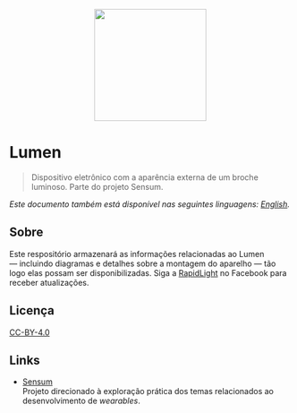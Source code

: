 <p align="center">
  <img src="https://avatars2.githubusercontent.com/u/31752856"
       alt="" width="200" />
</p>

# Lumen

> Dispositivo eletrônico com a aparência externa de um broche luminoso. Parte do
  projeto Sensum.

_Este documento também está disponível nas seguintes linguagens:
[English](README.md)._

## Sobre

Este respositório armazenará as informações relacionadas ao Lumen — incluindo
diagramas e detalhes sobre a montagem do aparelho — tão logo elas possam ser
disponibilizadas. Siga a [RapidLight](https://www.facebook.com/rapidlight.io) no
Facebook para receber atualizações.

## Licença

[CC-BY-4.0](LICENSE)

## Links

* [Sensum](https://rapidlight.io/sensum/)  
  Projeto direcionado à exploração prática dos temas relacionados ao
  desenvolvimento de _wearables_.